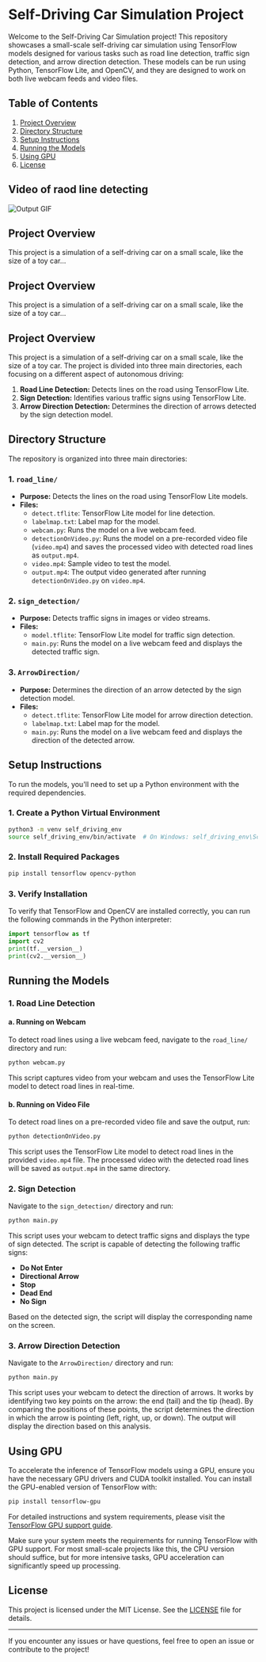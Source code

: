 # Self-Driving Car Simulation Project

Welcome to the Self-Driving Car Simulation project! This repository showcases a small-scale self-driving car simulation using TensorFlow models designed for various tasks such as road line detection, traffic sign detection, and arrow direction detection. These models can be run using Python, TensorFlow Lite, and OpenCV, and they are designed to work on both live webcam feeds and video files.

## Table of Contents
1. [Project Overview](#project-overview)
2. [Directory Structure](#directory-structure)
3. [Setup Instructions](#setup-instructions)
4. [Running the Models](#running-the-models)
5. [Using GPU](#using-gpu)
6. [License](#license)

## Video of raod line detecting 

![Output GIF](assets/output.gif)

## Project Overview

This project is a simulation of a self-driving car on a small scale, like the size of a toy car...


## Project Overview

This project is a simulation of a self-driving car on a small scale, like the size of a toy car...


## Project Overview

This project is a simulation of a self-driving car on a small scale, like the size of a toy car. The project is divided into three main directories, each focusing on a different aspect of autonomous driving:

1. **Road Line Detection:** Detects lines on the road using TensorFlow Lite.
2. **Sign Detection:** Identifies various traffic signs using TensorFlow Lite.
3. **Arrow Direction Detection:** Determines the direction of arrows detected by the sign detection model.

## Directory Structure

The repository is organized into three main directories:

### 1. `road_line/`
- **Purpose:** Detects the lines on the road using TensorFlow Lite models.
- **Files:**
  - `detect.tflite`: TensorFlow Lite model for line detection.
  - `labelmap.txt`: Label map for the model.
  - `webcam.py`: Runs the model on a live webcam feed.
  - `detectionOnVideo.py`: Runs the model on a pre-recorded video file (`video.mp4`) and saves the processed video with detected road lines as `output.mp4`.
  - `video.mp4`: Sample video to test the model.
  - `output.mp4`: The output video generated after running `detectionOnVideo.py` on `video.mp4`.

### 2. `sign_detection/`
- **Purpose:** Detects traffic signs in images or video streams.
- **Files:**
  - `model.tflite`: TensorFlow Lite model for traffic sign detection.
  - `main.py`: Runs the model on a live webcam feed and displays the detected traffic sign.

### 3. `ArrowDirection/`
- **Purpose:** Determines the direction of an arrow detected by the sign detection model.
- **Files:**
  - `detect.tflite`: TensorFlow Lite model for arrow direction detection.
  - `labelmap.txt`: Label map for the model.
  - `main.py`: Runs the model on a live webcam feed and displays the direction of the detected arrow.

## Setup Instructions

To run the models, you'll need to set up a Python environment with the required dependencies.

### 1. Create a Python Virtual Environment
```bash
python3 -m venv self_driving_env
source self_driving_env/bin/activate  # On Windows: self_driving_env\Scripts\activate
```

### 2. Install Required Packages
```bash
pip install tensorflow opencv-python
```

### 3. Verify Installation
To verify that TensorFlow and OpenCV are installed correctly, you can run the following commands in the Python interpreter:
```python
import tensorflow as tf
import cv2
print(tf.__version__)
print(cv2.__version__)
```

## Running the Models

### 1. Road Line Detection

#### a. Running on Webcam
To detect road lines using a live webcam feed, navigate to the `road_line/` directory and run:
```bash
python webcam.py
```
This script captures video from your webcam and uses the TensorFlow Lite model to detect road lines in real-time.

#### b. Running on Video File

To detect road lines on a pre-recorded video file and save the output, run:

```bash
python detectionOnVideo.py
```

This script uses the TensorFlow Lite model to detect road lines in the provided `video.mp4` file. The processed video with the detected road lines will be saved as `output.mp4` in the same directory.

### 2. Sign Detection

Navigate to the `sign_detection/` directory and run:

```bash
python main.py
```

This script uses your webcam to detect traffic signs and displays the type of sign detected. The script is capable of detecting the following traffic signs:

- **Do Not Enter**
- **Directional Arrow**
- **Stop**
- **Dead End**
- **No Sign**

Based on the detected sign, the script will display the corresponding name on the screen.


### 3. Arrow Direction Detection

Navigate to the `ArrowDirection/` directory and run:

```bash
python main.py
```

This script uses your webcam to detect the direction of arrows. It works by identifying two key points on the arrow: the end (tail) and the tip (head). By comparing the positions of these points, the script determines the direction in which the arrow is pointing (left, right, up, or down). The output will display the direction based on this analysis.

## Using GPU

To accelerate the inference of TensorFlow models using a GPU, ensure you have the necessary GPU drivers and CUDA toolkit installed. You can install the GPU-enabled version of TensorFlow with:

```bash
pip install tensorflow-gpu
```

For detailed instructions and system requirements, please visit the [TensorFlow GPU support guide](https://www.tensorflow.org/install/gpu).

Make sure your system meets the requirements for running TensorFlow with GPU support. For most small-scale projects like this, the CPU version should suffice, but for more intensive tasks, GPU acceleration can significantly speed up processing.


## License

This project is licensed under the MIT License. See the [LICENSE](LICENSE) file for details.

---
If you encounter any issues or have questions, feel free to open an issue or contribute to the project!
